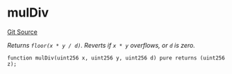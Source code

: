 # mulDiv
[Git Source](https://github.com/zammdefi/ZAMM/blob/acf5c5bb2c446e0854e0315d682019d8a2d87e22/src/utils/Math.sol)

*Returns `floor(x * y / d)`.
Reverts if `x * y` overflows, or `d` is zero.*


```solidity
function mulDiv(uint256 x, uint256 y, uint256 d) pure returns (uint256 z);
```

